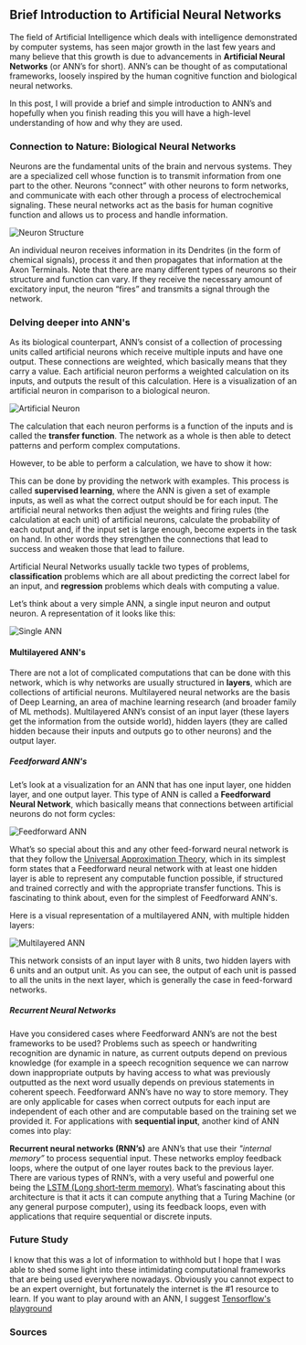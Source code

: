 ## Brief Introduction to Artificial Neural Networks

The field of Artificial Intelligence which deals with intelligence demonstrated by computer systems, has seen major growth in the last few years and many believe that this growth is due to advancements in **Artificial Neural Networks** (or ANN’s for short). ANN’s can be thought of as computational frameworks, loosely inspired by the human cognitive function and biological neural networks. 

In this post, I will provide a brief and simple introduction to ANN’s and hopefully when you finish reading this you will have a high-level understanding of how and why they are used.

### Connection to Nature: Biological Neural Networks

Neurons are the fundamental units of the brain and nervous systems. They are a specialized cell whose function is to transmit information from one part to the other. Neurons “connect” with other neurons to form networks, and communicate with each other through a process of electrochemical signaling. These neural networks act as the basis for human cognitive function and allows us to process and handle information.

![Neuron Structure](neuron.png)

An individual neuron receives information in its Dendrites (in the form of chemical signals), process it and then propagates that information at the Axon Terminals. Note that there are many different types of neurons so their structure and function can vary. If they receive the necessary amount of excitatory input, the neuron “fires” and transmits a signal through the network. 

### Delving deeper into ANN's

As its biological counterpart, ANN’s consist of a collection of processing units called artificial neurons which receive multiple inputs and have one output. These connections are weighted, which basically means that they carry a value. Each artificial neuron performs a weighted calculation on its inputs, and outputs the result of this calculation. Here is a visualization of an artificial neuron in comparison to a biological neuron.

![Artificial Neuron](artificialneuron.png)

The calculation that each neuron performs is a function of the inputs and is called the **transfer function**. The network as a whole is then able to detect patterns and perform complex computations. 

However, to be able to perform a calculation, we have to show it how: 

This can be done by providing the network with examples. This process is called **supervised learning**, where the ANN is given a set of example inputs, as well as what the correct output should be for each input. The artificial neural networks then adjust the weights and firing rules (the calculation at each unit) of artificial neurons, calculate the probability of each output and, if the input set is large enough, become experts in the task on hand. In other words they strengthen the connections that lead to success and weaken those that lead to failure. 

Artificial Neural Networks usually tackle two types of problems, **classification** problems which are all about predicting the correct label for an input, and **regression** problems which deals with computing a value.

Let’s think about a very simple ANN, a single input neuron and output neuron. A representation of it looks like this:

![Single ANN](singleANN.jpg)

#### Multilayered ANN's

There are not a lot of complicated computations that can be done with this network, which is why networks are usually structured in **layers**, which are collections of artificial neurons. Multilayered neural networks are the basis of Deep Learning, an area of machine learning research (and broader family of ML methods). Multilayered ANN’s consist of an input layer (these layers get the information from the outside world), hidden layers (they are called hidden because their inputs and outputs go to other neurons)  and the output layer. 

##### Feedforward ANN's
Let’s look at a visualization for an ANN that has one input layer, one hidden layer, and one output layer. This type of ANN is called a **Feedforward Neural Network**, which basically means that connections between artificial neurons do not form cycles:


![Feedforward ANN](1hiddenlayer.jpg)

What’s so special about this and any other feed-forward neural network is that they follow the [Universal Approximation Theory](http://mcneela.github.io/machine_learning/2017/03/21/Universal-Approximation-Theorem.html), which in its simplest form states that a Feedforward neural network with at least one hidden layer is able to represent any computable function possible, if structured and trained correctly and with the appropriate transfer functions. This is fascinating to think about, even for the simplest of Feedforward ANN's.

Here is a visual representation of a multilayered ANN, with multiple hidden layers:
 
![Multilayered ANN](ann2.jpg)

This network consists of an input layer with 8 units, two hidden layers with 6 units and an output unit. As you can see, the output of each unit is passed to all the units in the next layer, which is generally the case in feed-forward networks. 

##### Recurrent Neural Networks

Have you considered cases where Feedforward ANN’s are not the best frameworks to be used? Problems such as speech or handwriting recognition are dynamic in nature, as current outputs depend on previous knowledge (for example in a speech recognition sequence we can narrow down inappropriate outputs by having access to what was previously outputted as the next word usually depends on previous statements in coherent speech. Feedforward ANN’s have no way to store memory. They are only applicable for cases when correct outputs for each input are independent of each other and are computable based on the training set we provided it. For applications with **sequential input**,  another kind of ANN comes into play: 

**Recurrent neural networks (RNN’s)** are ANN’s that use their _"internal memory”_ to process sequential input. These networks employ feedback loops, where the output of one layer routes back to the previous layer. There are various types of RNN’s, with a very useful and powerful one being the [LSTM (Long short-term memory)](https://en.wikipedia.org/wiki/Long_short-term_memory). What’s fascinating about this architecture is that it acts it can compute anything that a Turing Machine (or any general purpose computer), using its feedback loops, even with applications that require sequential or discrete inputs.


### Future Study

I know that this was a lot of information to withhold but I hope that I was able to shed some light into these intimidating computational frameworks that are being used everywhere nowadays. Obviously you cannot expect to be an expert overnight, but fortunately the internet is the #1 resource to learn. If you want to play around with an ANN, I suggest [Tensorflow's playground](http://playground.tensorflow.org/#activation=tanh&batchSize=10&dataset=circle&regDataset=reg-plane&learningRate=0.03&regularizationRate=0&noise=0&networkShape=4,2&seed=0.47097&showTestData=false&discretize=false&percTrainData=50&x=true&y=true&xTimesY=false&xSquared=false&ySquared=false&cosX=false&sinX=false&cosY=false&sinY=false&collectStats=false&problem=classification&initZero=false&hideText=false)

### Sources



